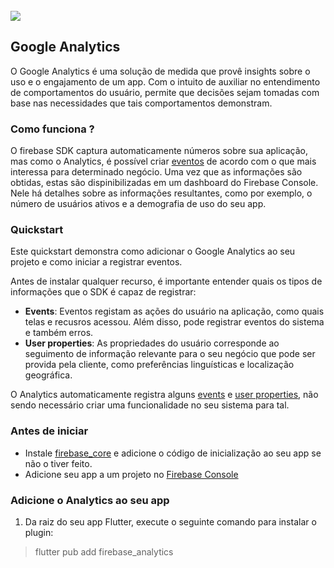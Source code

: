 <div align="center">
  <img src="">
</div>
<br>

<img src="https://img.shields.io/badge/Firebase-F6C915?style=for-the-badge&logo=firebase&logoColor=black"/>

<h2>Google Analytics</h2>

O Google Analytics é uma solução de medida que provê insights sobre o uso e o engajamento de um app. Com o intuito de auxiliar no entendimento de comportamentos do usuário, permite que decisões sejam tomadas com base nas necessidades que tais comportamentos demonstram.

<h3>Como funciona ?</h3>

O firebase SDK captura automaticamente números sobre sua aplicação, mas como o Analytics, é possível criar [eventos](https://support.google.com/firebase/answer/9234069?visit_id=638212277264765325-3351094573&rd=1) de acordo com o que mais interessa para determinado negócio. Uma vez que as informações são obtidas, estas são dispinibilizadas em um dashboard do Firebase Console. Nele há detalhes sobre as informações resultantes, como por exemplo, o número de usuários ativos e a demografia de uso do seu app.

<h3>Quickstart</h3>

Este quickstart demonstra como adicionar o Google Analytics ao seu projeto e como iniciar a registrar eventos.

Antes de instalar qualquer recurso, é importante entender quais os tipos de informações que o SDK é capaz de registrar:

- <b>Events</b>: Eventos registam as ações do usuário na aplicação, como quais telas e recusros acessou. Além disso, pode registrar eventos do sistema e também erros.
- <b>User properties</b>: As propriedades do usuário corresponde ao seguimento de informação relevante para o seu negócio que pode ser provida pela cliente, como preferências linguísticas e localização geográfica.

O Analytics automaticamente registra alguns [events](https://support.google.com/firebase/answer/9234069?visit_id=638212277264765325-3351094573&rd=1) e [user properties](https://support.google.com/firebase/answer/6317486), não sendo necessário criar uma funcionalidade no seu sistema para tal.

<h3>Antes de iniciar</h3>

- Instale [firebase_core](https://firebase.google.com/docs/flutter/setup) e adicione o código de inicialização ao seu app se não o tiver feito.
- Adicione seu app a um projeto no [Firebase Console](https://console.firebase.google.com/?_gl=1*1etj5gf*_ga*MTUwMzYzMzQ2OS4xNjU2OTYwMDM2*_ga_CW55HF8NVT*MTY4NTYyNzAzOS4xMy4xLjE2ODU2MzA4ODYuMC4wLjA.)

<h3>Adicione o Analytics ao seu app</h3>

1. Da raiz do seu app Flutter, execute o seguinte comando para instalar o plugin:

> flutter pub add firebase_analytics
